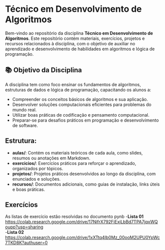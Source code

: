 # Técnico em Desenvolvimento de Algoritmos

Bem-vindo ao repositório da disciplina **Técnico em Desenvolvimento de Algoritmos**. Este repositório contém materiais, exercícios, projetos e recursos relacionados à disciplina, com o objetivo de auxiliar no aprendizado e desenvolvimento de habilidades em algoritmos e lógica de programação.

## 📚 Objetivo da Disciplina

A disciplina tem como foco ensinar os fundamentos de algoritmos, estruturas de dados e lógica de programação, capacitando os alunos a:

- Compreender os conceitos básicos de algoritmos e sua aplicação.
- Desenvolver soluções computacionais eficientes para problemas do mundo real.
- Utilizar boas práticas de codificação e pensamento computacional.
- Preparar-se para desafios práticos em programação e desenvolvimento de software.

## Estrutura: 
- **aulas/**: Contém os materiais teóricos de cada aula, como slides, resumos ou anotações em Markdown.
- **exercicios/**: Exercícios práticos para reforçar o aprendizado, organizados por tópicos.
- **projetos/**: Projetos práticos desenvolvidos ao longo da disciplina, com enunciados e soluções.
- **recursos/**: Documentos adicionais, como guias de instalação, links úteis e boas práticas.

## Exercícios
As listas de exercício estão resolvidas no documento pynb
-**Lista 01** </br> https://colab.research.google.com/drive/17NifrX792FiExjLbBd7TPA7jqxWQoupp?usp=sharing </br>
-**Lista 02** </br> https://colab.research.google.com/drive/1xXTtq4Ib0Mz_00ooM2UPU0YpWc7TKD8K?authuser=0 </br>


